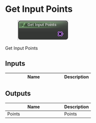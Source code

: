 # Get Input Points

<div align="left" data-full-width="false">

<figure><img src="get_input_points.png" alt=""><figcaption></figcaption></figure>

</div>

Get Input Points

## Inputs

<table>
<thead><tr><th width="170">Name</th><th>Description</th></tr></thead>
<tbody>
</tbody>
</table>

## Outputs

<table>
<thead><tr><th width="170">Name</th><th>Description</th></tr></thead>
<tbody>
<tr><td>Points</td><td>Points</td></tr>
</tbody>
</table>